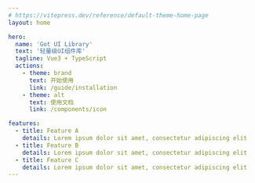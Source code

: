 ```yaml
---
# https://vitepress.dev/reference/default-theme-home-page
layout: home

hero:
  name: 'Got UI Library'
  text: '轻量级UI组件库'
  tagline: Vue3 + TypeScript
  actions:
    - theme: brand
      text: 开始使用
      link: /guide/installation
    - theme: alt
      text: 使用文档
      link: /components/icon

features:
  - title: Feature A
    details: Lorem ipsum dolor sit amet, consectetur adipiscing elit
  - title: Feature B
    details: Lorem ipsum dolor sit amet, consectetur adipiscing elit
  - title: Feature C
    details: Lorem ipsum dolor sit amet, consectetur adipiscing elit
---
```


